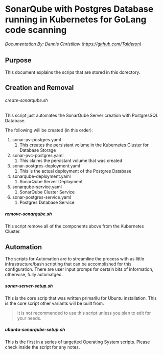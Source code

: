 # SonarQube with Postgres Database running in Kubernetes for GoLang code scanning
###### Documentation By: Dennis Christilaw (https://github.com/Talderon)

## Purpose
This document explains the scrips that are stored in this dorectory.

## Creation and Removal
###### create-sonarqube.sh
This script just automates the SonarQube Server creation with PostgresSQL Database.

The following will be created (in this order):
1. sonar-pv-postgres.yaml
    1. This creates the persistant volume in the Kubernetes Cluster for Database Storage
2. sonar-pvc-postgres.yaml
    1. This claims the persistant volume that was created
3. sonar-postgres-deployment.yaml
    1. This is the actual deployment of the Postgres Database
4. sonarqube-deployment.yaml
    1. SonarQube Server Deployment
5. sonarqube-service.yaml
    1. SonarQube Cluster Service
6. sonar-postgres-service.yaml
    1. Postgres Database Service

##### remove-sonarqube.sh

This script remove all of the components above from the Kubernetes Cluster.

## Automation

The scripts for Automation are to streamline the process with as little infrastructure/bash scripting that can be accomplished for this configuration. There are user input promps for certain bits of information, otherwise, fully automatged.

##### sonar-server-setup.sh

This is the core scrip that was written primarilu for Ubuntu installation. This is the core script other variants will be built from.

> It is not recommended to use this script unless you plan to edit for your needs.

##### ubuntu-sonarqube-setup.sh

This is the first in a series of targetted Operating System scripts. Please check inside the script for any notes.
